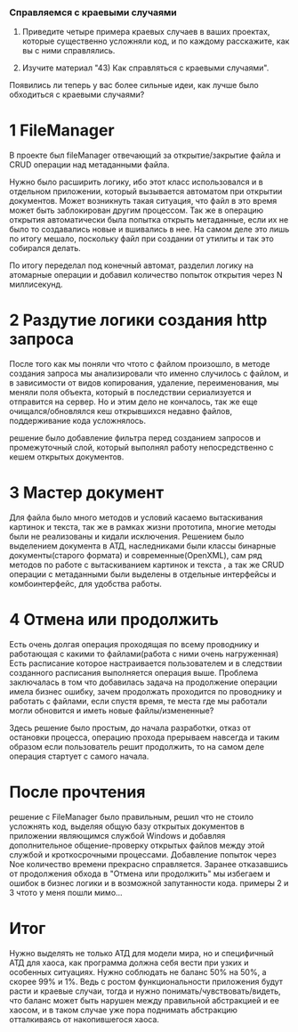 ﻿### Справляемся с краевыми случаями

1. Приведите четыре примера краевых случаев в ваших проектах, которые существенно усложняли код, и по каждому расскажите, как вы с ними справлялись.

2. Изучите материал "43) Как справляться с краевыми случаями".  

Появились ли теперь у вас более сильные идеи, как лучше было обходиться с краевыми случаями?

# 1 FileManager
В проекте был fileManager отвечающий за открытие/закрытие файла и CRUD операции над метаданными файла.

Нужно было расширить логику, ибо этот класс использовался и в отдельном приложении, который вызывается автоматом при открытии документов. Может возникнуть такая ситуация, что файл в это время может быть заблокирован другим процессом.
Так же в операцию открытия автоматически была попытка открыть метаданные, если их не было то создавались новые и вшивались в нее. На самом деле это лишь по итогу мешало, поскольку файл при создании от утилиты и так это собирался делать.

По итогу переделал под конечный автомат, разделил логику на атомарные операции и добавил количество попыток открытия через N миллисекунд.

# 2 Раздутие логики создания http запроса
После того как мы поняли что чтото с файлом произошло, в методе создания запроса мы анализировали что именно случилось с файлом, и в зависимости от видов копирования, удаление, переименования, мы меняли поля объекта, который в последствии сериализуется и отправится на сервер. Но и этим дело не кончалось, так же еще очищался/обновлялся кеш открывшихся недавно файлов, поддерживание кода усложнялось.

решение было добавление фильтра перед созданием запросов и промежуточный слой, который выполнял работу непосредственно с кешем открытых документов.

# 3 Мастер документ

Для файла было много методов и условий касаемо вытаскивания картинок и текста, так же в рамках жизни прототипа, многие методы были не реализованы и кидали исключения.
Решением было выделением документа в АТД, наследниками были классы бинарные документы(старого формата) и современные(OpenXML), сам ряд методов по работе с вытаскиванием картинок и текста , а так же CRUD операции с метаданными были выделены в отдельные интерфейсы и комбоинтерфейс, для удобства работы.

# 4 Отмена или продолжить
Есть очень долгая операция проходящая по всему проводнику и работающая с какими то файлами(работа с ними очень нагруженная)
Есть расписание которое настраивается пользователем и в следствии созданного расписания выполняется операция выше.
Проблема заключалась в том что добавилась задача на продолжение операции имела бизнес ошибку, зачем продолжать проходится по проводнику и работать с файлами, если спустя время, те места где мы работали могли обновится и иметь новые файлы/измененные?

Здесь решение было простым, до начала разработки, отказ от остановки процесса, операцию прохода прерываем навсегда и таким образом если пользователь решит продолжить, то на самом деле операция стартует с самого начала.


# После прочтения
решение с FileManager было правильным, решил что не стоило усложнять код, выделяя общую базу открытых документов в приложении являющимся службой Windows и добавляя дополнительное общение-проверку открытых файлов между этой службой и кроткосрочными процессами. Добавление попыток через Nое количество времени прекрасно справляется.
Заранее отказавшись от продолжения обхода в "Отмена или продолжить" мы избегаем и ошибок в бизнес логики и в возможной запутанности кода.
примеры 2 и 3 чтото у меня пошли мимо...
# Итог
Нужно выделять не только АТД для модели мира, но и специфичный АТД для хаоса, как программа должна себя вести при узких и особенных ситуациях.
Нужно соблюдать не баланс 50% на 50%, а скорее 99% и 1%. Ведь с ростом функциональности приложения будут расти и краевые случаи, тогда и нужно понимать/чувствовать/видеть, что баланс может быть нарушен между правильной абстракцией и ее хаосом, и в таком случае уже пора поднимать абстракцию отталкиваясь от накопившегося хаоса.